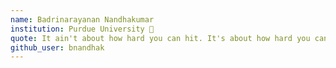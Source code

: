 ```yaml
---
name: Badrinarayanan Nandhakumar
institution: Purdue University 🚩
quote: It ain't about how hard you can hit. It's about how hard you can get hit and keep moving forward.
github_user: bnandhak
---
```

